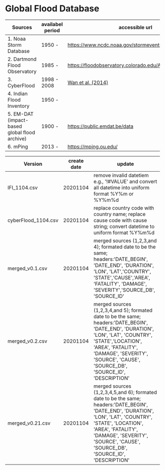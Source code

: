 # Global Flood Database

|Sources|availabel period|accessible url|
|-------|----------------|--------------|
|1. Noaa Storm Database| 1950 - |https://www.ncdc.noaa.gov/stormevents/|
|2. Dartmond Flood Observatory| 1985 - |https://floodobservatory.colorado.edu/Archives/index.html|
|3. CyberFlood| 1998 - 2008| [Wan et al. (2014)](https://doi.org/10.1016/j.envsoft.2014.04.007)|
|4. Indian Flood Inventory| 1950 - ||
|5. EM-DAT (impact-based global flood archive)|1900 - |https://public.emdat.be/data|
|6. mPing|2013 - |https://mping.ou.edu/|



|Version|create date|update|
|-------|----|------|
|IFI_1104.csv|20201104|remove invalid datetiem e.g., '!#VALUE' and convert all datetime into uniform format %Y%m or %Y%m%d|
|cyberFlood_1104.csv|20201104|replace country code with country name; replace cause code with cause string; convert datetime to uniform format %Y%m%d|
|merged_v0.1.csv|20201104|merged sources (1,2,3,and 4); formated date to be the same; headers:'DATE_BEGIN', 'DATE_END', 'DURATION', 'LON', 'LAT','COUNTRY', 'STATE','CAUSE','AREA', 'FATALITY', 'DAMAGE', 'SEVERITY','SOURCE_DB', 'SOURCE_ID'|
|merged_v0.2.csv|20201104|merged sources (1,2,3,4,and 5); formated date to be the same; headers:'DATE_BEGIN', 'DATE_END', 'DURATION', 'LON', 'LAT', 'COUNTRY', 'STATE','LOCATION', 'AREA', 'FATALITY', 'DAMAGE', 'SEVERITY', 'SOURCE', 'CAUSE', 'SOURCE_DB', 'SOURCE_ID', 'DESCRIPTION'|
|merged_v0.21.csv|20201104|merged sources (1,2,3,4,5,and 6); formated date to be the same; headers:'DATE_BEGIN', 'DATE_END', 'DURATION', 'LON', 'LAT', 'COUNTRY', 'STATE', 'LOCATION', 'AREA', 'FATALITY', 'DAMAGE', 'SEVERITY', 'SOURCE', 'CAUSE', 'SOURCE_DB', 'SOURCE_ID', 'DESCRIPTION'|
